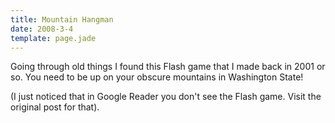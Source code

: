```yaml
---
title: Mountain Hangman
date: 2008-3-4
template: page.jade
---
```


Going through old things I found this Flash game that I made back in 2001
or so. You need to be up on your obscure mountains in Washington State!
  
  
(I just noticed that in Google Reader you don't see the Flash game. Visit
the original post for that).
